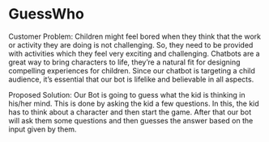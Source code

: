 # GuessWho
Customer Problem:
  Children might feel bored when they think that the work or activity they are doing is not challenging. 
  So, they need to be provided with activities which they feel very exciting and challenging. 
  Chatbots are a great way to bring characters to life, they’re a natural fit for designing compelling experiences for children. 
  Since our chatbot is targeting a child audience, it’s essential that our bot is lifelike and believable in all aspects.

Proposed Solution:
  Our Bot is going to guess what the kid is thinking in his/her mind. 
  This is done by asking the kid a few questions. 
  In this, the kid has to think about a character and then start the game. 
  After that our bot will ask them some questions and then guesses the answer based on the input given by them.
